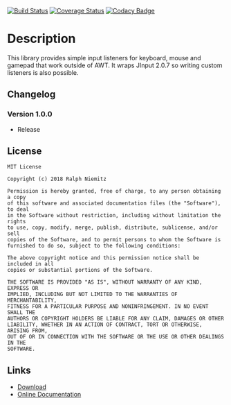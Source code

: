 [![Build Status](https://travis-ci.org/RalleYTN/SimpleInput.svg?branch=master)](https://travis-ci.org/RalleYTN/SimpleInput)
[![Coverage Status](https://coveralls.io/repos/github/RalleYTN/SimpleInput/badge.svg?branch=master)](https://coveralls.io/github/RalleYTN/SimpleInput?branch=master)
[![Codacy Badge](https://api.codacy.com/project/badge/Grade/a133cfa2a84d47b3b6f1ab7b71995999)](https://www.codacy.com/app/ralph.niemitz/SimpleInput?utm_source=github.com&amp;utm_medium=referral&amp;utm_content=RalleYTN/SimpleInput&amp;utm_campaign=Badge_Grade)

# Description

This library provides simple input listeners for keyboard, mouse and gamepad that work outside of AWT.
It wraps JInput 2.0.7 so writing custom listeners is also possible.

## Changelog

### Version 1.0.0

- Release

## License

```
MIT License

Copyright (c) 2018 Ralph Niemitz

Permission is hereby granted, free of charge, to any person obtaining a copy
of this software and associated documentation files (the "Software"), to deal
in the Software without restriction, including without limitation the rights
to use, copy, modify, merge, publish, distribute, sublicense, and/or sell
copies of the Software, and to permit persons to whom the Software is
furnished to do so, subject to the following conditions:

The above copyright notice and this permission notice shall be included in all
copies or substantial portions of the Software.

THE SOFTWARE IS PROVIDED "AS IS", WITHOUT WARRANTY OF ANY KIND, EXPRESS OR
IMPLIED, INCLUDING BUT NOT LIMITED TO THE WARRANTIES OF MERCHANTABILITY,
FITNESS FOR A PARTICULAR PURPOSE AND NONINFRINGEMENT. IN NO EVENT SHALL THE
AUTHORS OR COPYRIGHT HOLDERS BE LIABLE FOR ANY CLAIM, DAMAGES OR OTHER
LIABILITY, WHETHER IN AN ACTION OF CONTRACT, TORT OR OTHERWISE, ARISING FROM,
OUT OF OR IN CONNECTION WITH THE SOFTWARE OR THE USE OR OTHER DEALINGS IN THE
SOFTWARE.
```

## Links

- [Download](https://github.com/RalleYTN/SimpleInput/releases)
- [Online Documentation](https://ralleytn.github.io/SimpleInput/)